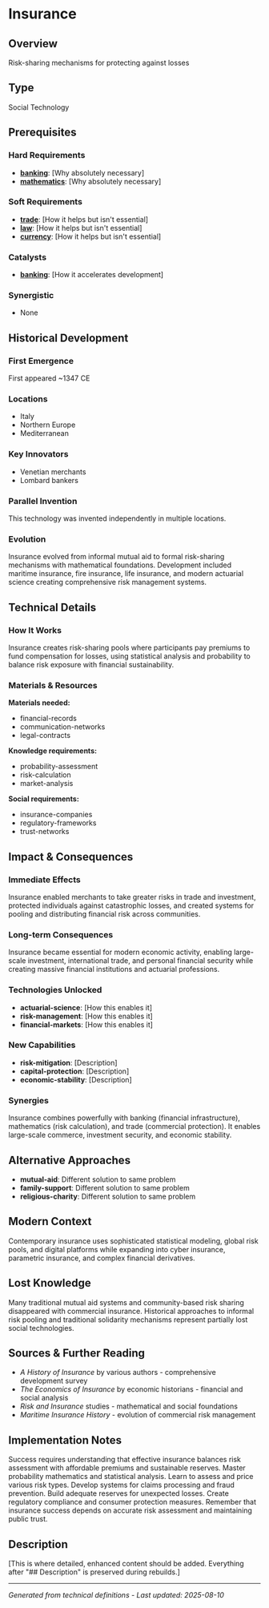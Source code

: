 # Insurance

## Overview
Risk-sharing mechanisms for protecting against losses

## Type
Social Technology

## Prerequisites

### Hard Requirements
- **[banking](../banking/README.md)**: [Why absolutely necessary]
- **[mathematics](../mathematics/README.md)**: [Why absolutely necessary]

### Soft Requirements
- **[trade](../trade/README.md)**: [How it helps but isn't essential]
- **[law](../law/README.md)**: [How it helps but isn't essential]
- **[currency](../currency/README.md)**: [How it helps but isn't essential]

### Catalysts
- **[banking](../banking/README.md)**: [How it accelerates development]

### Synergistic
- None

## Historical Development

### First Emergence
First appeared ~1347 CE

### Locations
- Italy
- Northern Europe
- Mediterranean

### Key Innovators
- Venetian merchants
- Lombard bankers

### Parallel Invention
This technology was invented independently in multiple locations.

### Evolution
Insurance evolved from informal mutual aid to formal risk-sharing mechanisms with mathematical foundations. Development included maritime insurance, fire insurance, life insurance, and modern actuarial science creating comprehensive risk management systems.

## Technical Details

### How It Works
Insurance creates risk-sharing pools where participants pay premiums to fund compensation for losses, using statistical analysis and probability to balance risk exposure with financial sustainability.

### Materials & Resources
**Materials needed:**
- financial-records
- communication-networks
- legal-contracts


**Knowledge requirements:**
- probability-assessment
- risk-calculation
- market-analysis


**Social requirements:**
- insurance-companies
- regulatory-frameworks
- trust-networks

## Impact & Consequences

### Immediate Effects
Insurance enabled merchants to take greater risks in trade and investment, protected individuals against catastrophic losses, and created systems for pooling and distributing financial risk across communities.

### Long-term Consequences
Insurance became essential for modern economic activity, enabling large-scale investment, international trade, and personal financial security while creating massive financial institutions and actuarial professions.

### Technologies Unlocked
- **actuarial-science**: [How this enables it]
- **risk-management**: [How this enables it]
- **financial-markets**: [How this enables it]

### New Capabilities
- **risk-mitigation**: [Description]
- **capital-protection**: [Description]
- **economic-stability**: [Description]

### Synergies
Insurance combines powerfully with banking (financial infrastructure), mathematics (risk calculation), and trade (commercial protection). It enables large-scale commerce, investment security, and economic stability.

## Alternative Approaches
- **mutual-aid**: Different solution to same problem
- **family-support**: Different solution to same problem
- **religious-charity**: Different solution to same problem

## Modern Context
Contemporary insurance uses sophisticated statistical modeling, global risk pools, and digital platforms while expanding into cyber insurance, parametric insurance, and complex financial derivatives.

## Lost Knowledge
Many traditional mutual aid systems and community-based risk sharing disappeared with commercial insurance. Historical approaches to informal risk pooling and traditional solidarity mechanisms represent partially lost social technologies.

## Sources & Further Reading
- *A History of Insurance* by various authors - comprehensive development survey
- *The Economics of Insurance* by economic historians - financial and social analysis
- *Risk and Insurance* studies - mathematical and social foundations
- *Maritime Insurance History* - evolution of commercial risk management

## Implementation Notes
Success requires understanding that effective insurance balances risk assessment with affordable premiums and sustainable reserves. Master probability mathematics and statistical analysis. Learn to assess and price various risk types. Develop systems for claims processing and fraud prevention. Build adequate reserves for unexpected losses. Create regulatory compliance and consumer protection measures. Remember that insurance success depends on accurate risk assessment and maintaining public trust.

## Description










[This is where detailed, enhanced content should be added. Everything after "## Description" is preserved during rebuilds.]

---
*Generated from technical definitions - Last updated: 2025-08-10*
